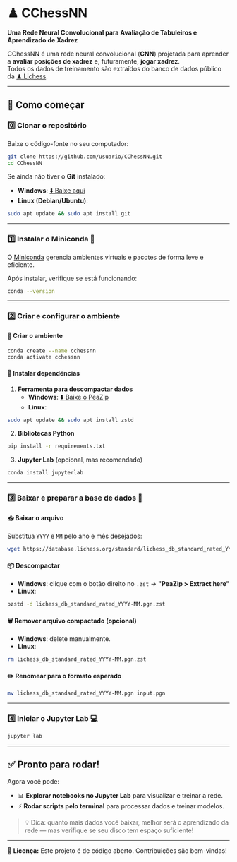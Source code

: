 # ♟ **CChessNN**  
**Uma Rede Neural Convolucional para Avaliação de Tabuleiros e Aprendizado de Xadrez**  

CChessNN é uma rede neural convolucional (**CNN**) projetada para aprender a **avaliar posições de xadrez** e, futuramente, **jogar xadrez**.  
Todos os dados de treinamento são extraídos do banco de dados público da [♟ Lichess](https://lichess.org).  

---

## 🚀 **Como começar**  

### **0️⃣ Clonar o repositório**  
Baixe o código-fonte no seu computador:  
```bash
git clone https://github.com/usuario/CChessNN.git
cd CChessNN
```

Se ainda não tiver o **Git** instalado:  
- **Windows**: [⬇️ Baixe aqui](https://git-scm.com/download/win)  
- **Linux (Debian/Ubuntu)**:  
```bash
sudo apt update && sudo apt install git
```

---

### **1️⃣ Instalar o Miniconda** 🐍  
O [Miniconda](https://www.anaconda.com/docs/getting-started/miniconda/install#quickstart-install-instructions) gerencia ambientes virtuais e pacotes de forma leve e eficiente.  

Após instalar, verifique se está funcionando:  
```bash
conda --version
```

---

### **2️⃣ Criar e configurar o ambiente**  

#### 🔹 Criar o ambiente  
```bash
conda create --name cchessnn
conda activate cchessnn
```

#### 🔹 Instalar dependências  

1. **Ferramenta para descompactar dados**  
   - **Windows**: [⬇️ Baixe o PeaZip](https://peazip.github.io/)  
   - **Linux**:  
```bash
sudo apt update && sudo apt install zstd
```

2. **Bibliotecas Python**  
```bash
pip install -r requirements.txt
```

3. **Jupyter Lab** (opcional, mas recomendado)  
```bash
conda install jupyterlab
```

---

### **3️⃣ Baixar e preparar a base de dados** 📂  

#### 📥 Baixar o arquivo  
Substitua `YYYY` e `MM` pelo ano e mês desejados:  
```bash
wget https://database.lichess.org/standard/lichess_db_standard_rated_YYYY-MM.pgn.zst
```

#### 📦 Descompactar  
- **Windows**: clique com o botão direito no `.zst` → **"PeaZip > Extract here"**  
- **Linux**:  
```bash
pzstd -d lichess_db_standard_rated_YYYY-MM.pgn.zst
```

#### 🗑️ Remover arquivo compactado (opcional)  
- **Windows**: delete manualmente.  
- **Linux**:  
```bash
rm lichess_db_standard_rated_YYYY-MM.pgn.zst
```

#### ✏️ Renomear para o formato esperado  
```bash
mv lichess_db_standard_rated_YYYY-MM.pgn input.pgn
```

---

### **4️⃣ Iniciar o Jupyter Lab** 💻  
```bash
jupyter lab
```

---

## ✅ **Pronto para rodar!**  
Agora você pode:  
- 📊 **Explorar notebooks no Jupyter Lab** para visualizar e treinar a rede.  
- ⚡ **Rodar scripts pelo terminal** para processar dados e treinar modelos.  

> 💡 Dica: quanto mais dados você baixar, melhor será o aprendizado da rede — mas verifique se seu disco tem espaço suficiente!  

---
📌 **Licença:** Este projeto é de código aberto. Contribuições são bem-vindas!  

